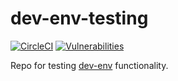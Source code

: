 # dev-env-testing

[![CircleCI](https://circleci.com/gh/simonsdave/dev-env-testing/tree/release-1.9.0.svg?style=shield)](https://circleci.com/gh/simonsdave/dev-env-testing/tree/release-1.9.0)
[![Vulnerabilities](https://snyk.io/test/github/simonsdave/dev-env-testing/badge.svg)](https://snyk.io/test/github/simonsdave/dev-env-testing)

Repo for testing [dev-env](https://github.com/simonsdave/dev-env) functionality.
